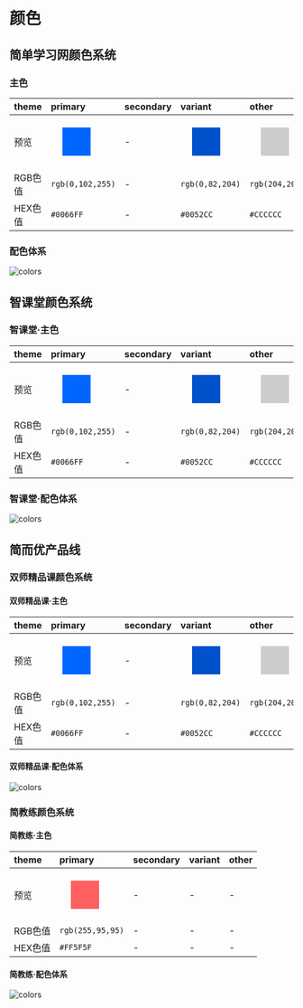 # 颜色

## 简单学习网颜色系统

### 主色

|**theme**|primary|secondary|variant|other|
|:--| :-- | :-- | :-- | :-- |
|预览| <span style="margin:20px;padding:25px;background:#06f;float:left;"></span> | - | <span style="margin:20px;padding:25px;background:#0052CC;float:left;"></span> | <span style="margin:20px;padding:25px;background:#ccc;float:left;"></span> |
|RGB色值|`rgb(0,102,255)`|-|`rgb(0,82,204)`|`rgb(204,204,204)`|
|HEX色值|`#0066FF`|-|`#0052CC`|`#CCCCCC`|

### 配色体系

![colors](https://guidelines.cc/assets/imgs/jd100-12cp.png)


## 智课堂颜色系统

### 智课堂·主色

|**theme**|primary|secondary|variant|other|
|:--| :-- | :-- | :-- | :-- |
|预览| <span style="margin:20px;padding:25px;background:#06f;float:left;"></span> | - | <span style="margin:20px;padding:25px;background:#0052CC;float:left;"></span> | <span style="margin:20px;padding:25px;background:#ccc;float:left;"></span> |
|RGB色值|`rgb(0,102,255)`|-|`rgb(0,82,204)`|`rgb(204,204,204)`|
|HEX色值|`#0066FF`|-|`#0052CC`|`#CCCCCC`|

### 智课堂·配色体系

![colors](https://guidelines.cc/assets/imgs/jd100-12cp.png)

## 简而优产品线

### 双师精品课颜色系统

#### 双师精品课·主色

|**theme**|primary|secondary|variant|other|
|:--| :-- | :-- | :-- | :-- |
|预览| <span style="margin:20px;padding:25px;background:#06f;float:left;"></span> | - | <span style="margin:20px;padding:25px;background:#0052CC;float:left;"></span> | <span style="margin:20px;padding:25px;background:#ccc;float:left;"></span> |
|RGB色值|`rgb(0,102,255)`|-|`rgb(0,82,204)`|`rgb(204,204,204)`|
|HEX色值|`#0066FF`|-|`#0052CC`|`#CCCCCC`|

#### 双师精品课·配色体系

![colors](https://guidelines.cc/assets/imgs/jd100-12cp.png)

### 简教练颜色系统

#### 简教练·主色

|**theme**|primary|secondary|variant|other|
|:--| :-- | :-- | :-- | :-- |
|预览| <span style="margin:20px;padding:25px;background:#ff5f5f;float:left;"></span> | - | - | - |
|RGB色值|`rgb(255,95,95)`|-|-|-|
|HEX色值|`#FF5F5F`|-|-|-|

#### 简教练·配色体系

![colors](https://guidelines.cc/assets/imgs/jd100-12cp.png)